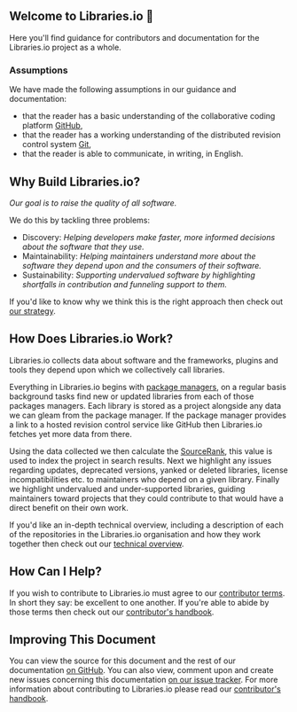 ## Welcome to Libraries.io :tada:
Here you'll find guidance for contributors and documentation for the Libraries.io project as a whole.

### Assumptions
We have made the following assumptions in our guidance and documentation:

* that the reader has a basic understanding of the collaborative coding platform [GitHub](https://help.github.com/),
* that the reader has a working understanding of the distributed revision control system [Git](https://git-scm.com/docs/gittutorial),
* that the reader is able to communicate, in writing, in English. 

## Why Build Libraries.io?
_Our goal is to raise the quality of all software._

We do this by tackling three problems:

* Discovery: _Helping developers make faster, more informed decisions about the software that they use._
* Maintainability: _Helping maintainers understand more about the software they depend upon and the consumers of their software._
* Sustainability: _Supporting undervalued software by highlighting shortfalls in contribution and funneling support to them._

If you'd like to know why we think this is the right approach then check out [our strategy](/strategy.md). 

## How Does Libraries.io Work?
Libraries.io collects data about software and the frameworks, plugins and tools they depend upon which we collectively call libraries.

Everything in Libraries.io begins with [package managers](/packagemanagers.md), on a regular basis background tasks find new or updated libraries from each of those packages managers. Each library is stored as a project alongside any data we can gleam from the package manager. If the package manager provides a link to a hosted revision control service like GitHub then Libraries.io fetches yet more data from there. 

Using the data collected we then calculate the [SourceRank](/sourcerank.md), this value is used to index the project in search results. Next we highlight any issues regarding updates, deprecated versions, yanked or deleted libraries, license incompatibilities etc. to maintainers who depend on a given library. Finally we highlight undervalued and under-supported libraries, guiding maintainers toward projects that they could contribute to that would have a direct benefit on their own work. 

If you'd like an in-depth technical overview, including a description of each of the repositories in the Libraries.io organisation and how they work together then check out our [technical overview](/techoverview.md).

## How Can I Help?
If you wish to contribute to Libraries.io must agree to our [contributor terms](/CONTRIBUTORS.md). In short they say: be excellent to one another. If you're able to abide by those terms then check out our [contributor's handbook](CONTRIBUTING.md).

## Improving This Document
You can view the source for this document and the rest of our documentation [on GitHub](https://github.com/librariesio/documentation). You can also view, comment upon and create new issues concerning this documentation [on our issue tracker](https://github.com/librariesio/documentation). For more information about contributing to Libraries.io please read our [contributor's handbook](/contributorhandbook.md).